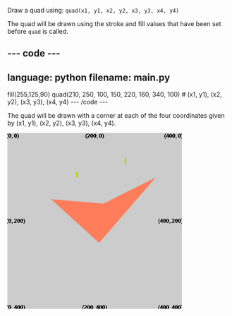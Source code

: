 Draw a quad using: `quad(x1, y1, x2, y2, x3, y3, x4, y4)`

The quad will be drawn using the stroke and fill values that have been set before `quad` is called.

--- code ---
---
language: python
filename: main.py
---
  fill(255,125,90)
  quad(210, 250, 100, 150, 220, 160, 340, 100) # (x1, y1), (x2, y2), (x3, y3), (x4, y4)
--- /code ---

The quad will be drawn with a corner at each of the four coordinates given by (x1, y1), (x2, y2), (x3, y3), (x4, y4).

![The output area showing a quad with corners at the coordinates from the code.](images/example.png)
